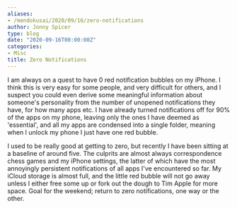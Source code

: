 ```yaml
---
aliases:
- /mendokusai/2020/09/16/zero-notifications
author: Jonny Spicer
type: blog
date: "2020-09-16T00:00:00Z"
categories:
- Misc
title: Zero Notifications
---
```

I am always on a quest to have 0 red notification bubbles on my iPhone. I think this is very easy for some people, and very difficult for others, and I suspect you could even derive
some meaningful information about someone's personality from the number of unopened notifications they have, for how many apps etc. I have already turned notifications off for 90%
of the apps on my phone, leaving only the ones I have deemed as 'essential', and all my apps are condensed into a single folder, meaning when I unlock my phone I just have one red
bubble.

I used to be really good at getting to zero, but recently I have been sitting at a baseline of around five. The culprits are almost always correspondence chess games and my iPhone
settings, the latter of which have the most annoyingly persistent notifications of all apps I've encountered so far. My iCloud storage is almost full, and the little red bubble will
not go away unless I either free some up or fork out the dough to Tim Apple for more space. Goal for the weekend; return to zero notifications, one way or the other.
